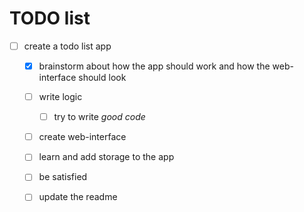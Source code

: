 # TODO list
- [ ] create a todo list app
	- [x] brainstorm about how the app should work and how the web-interface should look
	- [ ] write logic
		- [ ] try to write *good code* 
	- [ ] create web-interface 
	- [ ] learn and add storage to the app
	- [ ] be satisfied
	- [ ] update the readme

